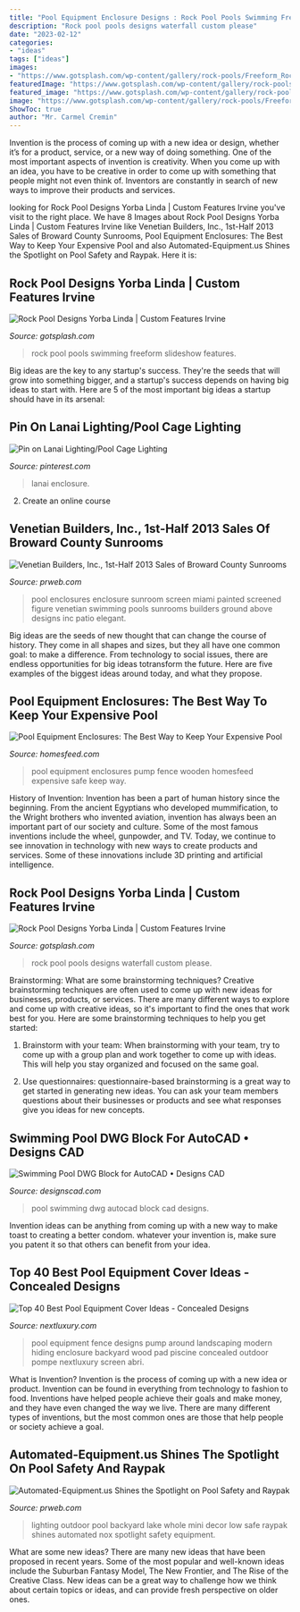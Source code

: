 ```yaml
---
title: "Pool Equipment Enclosure Designs : Rock Pool Pools Swimming Freeform Slideshow Features"
description: "Rock pool pools designs waterfall custom please"
date: "2023-02-12"
categories:
- "ideas"
tags: ["ideas"]
images:
- "https://www.gotsplash.com/wp-content/gallery/rock-pools/Freeform_Rock_Swimming_Pool.jpg"
featuredImage: "https://www.gotsplash.com/wp-content/gallery/rock-pools/Rock_Pool_with_Reef_Step_and_Large_Rock_Waterfall_Wall.jpg"
featured_image: "https://www.gotsplash.com/wp-content/gallery/rock-pools/Rock_Pool_with_Reef_Step_and_Large_Rock_Waterfall_Wall.jpg"
image: "https://www.gotsplash.com/wp-content/gallery/rock-pools/Freeform_Rock_Swimming_Pool.jpg"
ShowToc: true
author: "Mr. Carmel Cremin"
---
```



Invention is the process of coming up with a new idea or design, whether it’s for a product, service, or a new way of doing something. One of the most important aspects of invention is creativity. When you come up with an idea, you have to be creative in order to come up with something that people might not even think of. Inventors are constantly in search of new ways to improve their products and services.

	

		
looking for Rock Pool Designs Yorba Linda | Custom Features Irvine you've visit to the right place. We have 8 Images about Rock Pool Designs Yorba Linda | Custom Features Irvine like Venetian Builders, Inc., 1st-Half 2013 Sales of Broward County Sunrooms, Pool Equipment Enclosures: The Best Way to Keep Your Expensive Pool and also Automated-Equipment.us Shines the Spotlight on Pool Safety and Raypak. Here it is:
		
    
## Rock Pool Designs Yorba Linda | Custom Features Irvine

<img loading=lazy src="https://www.gotsplash.com/wp-content/gallery/rock-pools/Freeform_Rock_Swimming_Pool.jpg" onerror="this.onerror=null;this.src='https://tse1.mm.bing.net/th?id=OIP.eez_kPW6sDGhlss54Q-WXwHaE6&amp;pid=15.1';" alt="Rock Pool Designs Yorba Linda | Custom Features Irvine">

_Source: gotsplash.com_

>rock pool pools swimming freeform slideshow features. 

	

Big ideas are the key to any startup's success. They're the seeds that will grow into something bigger, and a startup's success depends on having big ideas to start with. Here are 5 of the most important big ideas a startup should have in its arsenal: 

    
## Pin On Lanai Lighting/Pool Cage Lighting

<img loading=lazy src="https://i.pinimg.com/736x/ef/f2/4a/eff24ae759a1fb48ab3fdb6933ea216f.jpg" onerror="this.onerror=null;this.src='https://tse3.mm.bing.net/th?id=OIP.F5g5w-kb8qUECKI2JDgp8gHaD0&amp;pid=15.1';" alt="Pin on Lanai Lighting/Pool Cage Lighting">

_Source: pinterest.com_

>lanai enclosure. 

	

2. Create an online course

    
## Venetian Builders, Inc., 1st-Half 2013 Sales Of Broward County Sunrooms

<img loading=lazy src="http://ww1.prweb.com/prfiles/2013/07/11/11038061/DSC_0063.JPG" onerror="this.onerror=null;this.src='https://tse4.mm.bing.net/th?id=OIP.5la1rp1gtvB6xQMJhpEbxAHaEm&amp;pid=15.1';" alt="Venetian Builders, Inc., 1st-Half 2013 Sales of Broward County Sunrooms">

_Source: prweb.com_

>pool enclosures enclosure sunroom screen miami painted screened figure venetian swimming pools sunrooms builders ground above designs inc patio elegant. 

	

Big ideas are the seeds of new thought that can change the course of history. They come in all shapes and sizes, but they all have one common goal: to make a difference. From technology to social issues, there are endless opportunities for big ideas totransform the future. Here are five examples of the biggest ideas around today, and what they propose.

    
## Pool Equipment Enclosures: The Best Way To Keep Your Expensive Pool

<img loading=lazy src="https://homesfeed.com/wp-content/uploads/2015/07/hidden-pump-pool-equipment-enclosures-behind-wooden-fence-in-the-corner-of-backyard.jpg" onerror="this.onerror=null;this.src='https://tse3.mm.bing.net/th?id=OIP.dmBQ_wctZYHixr-p1mHVowHaFj&amp;pid=15.1';" alt="Pool Equipment Enclosures: The Best Way to Keep Your Expensive Pool">

_Source: homesfeed.com_

>pool equipment enclosures pump fence wooden homesfeed expensive safe keep way. 

	

History of Invention:
Invention has been a part of human history since the beginning. From the ancient Egyptians who developed mummification, to the Wright brothers who invented aviation, invention has always been an important part of our society and culture. Some of the most famous inventions include the wheel, gunpowder, and TV. Today, we continue to see innovation in technology with new ways to create products and services. Some of these innovations include 3D printing and artificial intelligence.

    
## Rock Pool Designs Yorba Linda | Custom Features Irvine

<img loading=lazy src="https://www.gotsplash.com/wp-content/gallery/rock-pools/Rock_Pool_with_Reef_Step_and_Large_Rock_Waterfall_Wall.jpg" onerror="this.onerror=null;this.src='https://tse3.mm.bing.net/th?id=OIP.RgF6nLWotGBQo-gCn5schQHaFm&amp;pid=15.1';" alt="Rock Pool Designs Yorba Linda | Custom Features Irvine">

_Source: gotsplash.com_

>rock pool pools designs waterfall custom please. 

	

Brainstorming: What are some brainstorming techniques?
Creative brainstorming techniques are often used to come up with new ideas for businesses, products, or services. There are many different ways to explore and come up with creative ideas, so it's important to find the ones that work best for you. Here are some brainstorming techniques to help you get started:
1. Brainstorm with your team: When brainstorming with your team, try to come up with a group plan and work together to come up with ideas. This will help you stay organized and focused on the same goal.

2. Use questionnaires: questionnaire-based brainstorming is a great way to get started in generating new ideas. You can ask your team members questions about their businesses or products and see what responses give you ideas for new concepts.


    
## Swimming Pool DWG Block For AutoCAD • Designs CAD

<img loading=lazy src="https://designscad.com/wp-content/uploads/2017/02/swimming_pool_dwg_block_for_autocad_51316-1000x599.gif" onerror="this.onerror=null;this.src='https://tse4.mm.bing.net/th?id=OIP.73Sh9G8al6UQ65u9h3A9OAHaEb&amp;pid=15.1';" alt="Swimming Pool DWG Block for AutoCAD • Designs CAD">

_Source: designscad.com_

>pool swimming dwg autocad block cad designs. 

	

Invention ideas can be anything from coming up with a new way to make toast to creating a better condom. whatever your invention is, make sure you patent it so that others can benefit from your idea.

    
## Top 40 Best Pool Equipment Cover Ideas - Concealed Designs

<img loading=lazy src="http://nextluxury.com/wp-content/uploads/wood-slat-fence-pool-equipment-enclosure-ideas.jpg" onerror="this.onerror=null;this.src='https://tse4.mm.bing.net/th?id=OIP.5mYzBR12CDg3vH7x2of5RQAAAA&amp;pid=15.1';" alt="Top 40 Best Pool Equipment Cover Ideas - Concealed Designs">

_Source: nextluxury.com_

>pool equipment fence designs pump around landscaping modern hiding enclosure backyard wood pad piscine concealed outdoor pompe nextluxury screen abri. 

	

What is Invention?
Invention is the process of coming up with a new idea or product. Invention can be found in everything from technology to fashion to food. Inventions have helped people achieve their goals and make money, and they have even changed the way we live. There are many different types of inventions, but the most common ones are those that help people or society achieve a goal.

    
## Automated-Equipment.us Shines The Spotlight On Pool Safety And Raypak

<img loading=lazy src="http://ww1.prweb.com/prfiles/2009/08/10/1972174/lights1b.jpg" onerror="this.onerror=null;this.src='https://tse3.mm.bing.net/th?id=OIP.J_ztOu_7ZgxrvxPhFgctbgHaE8&amp;pid=15.1';" alt="Automated-Equipment.us Shines the Spotlight on Pool Safety and Raypak">

_Source: prweb.com_

>lighting outdoor pool backyard lake whole mini decor low safe raypak shines automated nox spotlight safety equipment. 

	

What are some new ideas?
There are many new ideas that have been proposed in recent years. Some of the most popular and well-known ideas include the Suburban Fantasy Model, The New Frontier, and The Rise of the Creative Class. New ideas can be a great way to challenge how we think about certain topics or ideas, and can provide fresh perspective on older ones.

